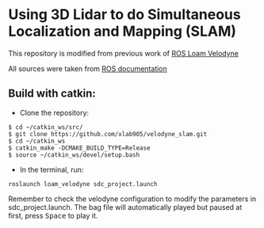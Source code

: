 <!--![Screenshot](/capture.bmp)-->
<!--Sample map built from [nsh_indoor_outdoor.bag](http://www.frc.ri.cmu.edu/~jizhang03/Datasets/nsh_indoor_outdoor.bag) (opened with [ccViewer](http://www.danielgm.net/cc/))-->

<!--:white_check_mark: Tested with ROS Indigo and Velodyne VLP16. [(Screencast)](https://youtu.be/o1cLXY-Es54)-->

# Using 3D Lidar to do Simultaneous Localization and Mapping (SLAM)

This repository is modified from previous work of [ROS Loam Velodyne](http://wiki.ros.org/loam_velodyne)

All sources were taken from [ROS documentation](http://docs.ros.org/indigo/api/loam_velodyne/html/files.html)

<!--Ask questions [here](https://github.com/laboshinl/loam_velodyne/issues/3). -->

## Build with catkin:

* Clone the repository:

```
$ cd ~/catkin_ws/src/
$ git clone https://github.com/xlab905/velodyne_slam.git
$ cd ~/catkin_ws
$ catkin_make -DCMAKE_BUILD_TYPE=Release
$ source ~/catkin_ws/devel/setup.bash
```

* In the terminal, run:
```
roslaunch loam_velodyne sdc_project.launch
```

Remember to check the velodyne configuration to modify the parameters in sdc_project.launch. The bag file will automatically played but paused at first, press <kbd>Space</kbd> to play it.

